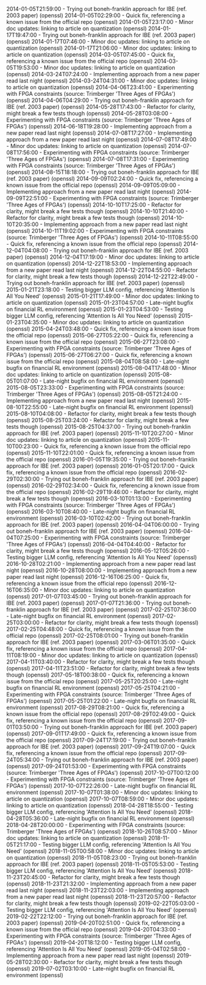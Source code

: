 2014-01-05T21:59:00 - Trying out boneh-franklin approach for IBE (ref. 2003 paper) (openssl)
2014-01-05T02:29:00 - Quick fix, referencing a known issue from the official repo (openssl)
2014-01-05T23:17:00 - Minor doc updates: linking to article on quantization (openssl)
2014-01-17T19:47:00 - Trying out boneh-franklin approach for IBE (ref. 2003 paper) (openssl)
2014-01-17T07:46:00 - Minor doc updates: linking to article on quantization (openssl)
2014-01-17T21:06:00 - Minor doc updates: linking to article on quantization (openssl)
2014-03-05T07:45:00 - Quick fix, referencing a known issue from the official repo (openssl)
2014-03-05T19:53:00 - Minor doc updates: linking to article on quantization (openssl)
2014-03-24T07:24:00 - Implementing approach from a new paper read last night (openssl)
2014-03-24T04:31:00 - Minor doc updates: linking to article on quantization (openssl)
2014-04-06T23:41:00 - Experimenting with FPGA constraints (source: Trimberger 'Three Ages of FPGAs') (openssl)
2014-04-06T04:29:00 - Trying out boneh-franklin approach for IBE (ref. 2003 paper) (openssl)
2014-05-28T17:43:00 - Refactor for clarity, might break a few tests though (openssl)
2014-05-28T03:08:00 - Experimenting with FPGA constraints (source: Trimberger 'Three Ages of FPGAs') (openssl)
2014-06-18T19:28:00 - Implementing approach from a new paper read last night (openssl)
2014-07-08T17:27:00 - Implementing approach from a new paper read last night (openssl)
2014-07-08T17:49:00 - Minor doc updates: linking to article on quantization (openssl)
2014-07-08T17:56:00 - Experimenting with FPGA constraints (source: Trimberger 'Three Ages of FPGAs') (openssl)
2014-07-08T17:31:00 - Experimenting with FPGA constraints (source: Trimberger 'Three Ages of FPGAs') (openssl)
2014-08-15T18:18:00 - Trying out boneh-franklin approach for IBE (ref. 2003 paper) (openssl)
2014-09-09T02:24:00 - Quick fix, referencing a known issue from the official repo (openssl)
2014-09-09T05:09:00 - Implementing approach from a new paper read last night (openssl)
2014-09-09T22:51:00 - Experimenting with FPGA constraints (source: Trimberger 'Three Ages of FPGAs') (openssl)
2014-10-10T17:25:00 - Refactor for clarity, might break a few tests though (openssl)
2014-10-10T21:40:00 - Refactor for clarity, might break a few tests though (openssl)
2014-10-10T20:35:00 - Implementing approach from a new paper read last night (openssl)
2014-10-11T19:02:00 - Experimenting with FPGA constraints (source: Trimberger 'Three Ages of FPGAs') (openssl)
2014-10-11T08:55:00 - Quick fix, referencing a known issue from the official repo (openssl)
2014-12-04T04:08:00 - Trying out boneh-franklin approach for IBE (ref. 2003 paper) (openssl)
2014-12-04T17:19:00 - Minor doc updates: linking to article on quantization (openssl)
2014-12-22T18:53:00 - Implementing approach from a new paper read last night (openssl)
2014-12-22T04:55:00 - Refactor for clarity, might break a few tests though (openssl)
2014-12-22T22:49:00 - Trying out boneh-franklin approach for IBE (ref. 2003 paper) (openssl)
2015-01-21T23:18:00 - Testing bigger LLM config, referencing 'Attention Is All You Need' (openssl)
2015-01-21T17:49:00 - Minor doc updates: linking to article on quantization (openssl)
2015-01-23T04:57:00 - Late-night bugfix on financial RL environment (openssl)
2015-01-23T04:53:00 - Testing bigger LLM config, referencing 'Attention Is All You Need' (openssl)
2015-01-23T04:35:00 - Minor doc updates: linking to article on quantization (openssl)
2015-04-24T03:48:00 - Quick fix, referencing a known issue from the official repo (openssl)
2015-06-27T05:22:00 - Quick fix, referencing a known issue from the official repo (openssl)
2015-06-27T23:08:00 - Experimenting with FPGA constraints (source: Trimberger 'Three Ages of FPGAs') (openssl)
2015-06-27T06:27:00 - Quick fix, referencing a known issue from the official repo (openssl)
2015-08-04T08:58:00 - Late-night bugfix on financial RL environment (openssl)
2015-08-04T17:48:00 - Minor doc updates: linking to article on quantization (openssl)
2015-08-05T01:07:00 - Late-night bugfix on financial RL environment (openssl)
2015-08-05T23:33:00 - Experimenting with FPGA constraints (source: Trimberger 'Three Ages of FPGAs') (openssl)
2015-08-05T21:24:00 - Implementing approach from a new paper read last night (openssl)
2015-08-10T22:55:00 - Late-night bugfix on financial RL environment (openssl)
2015-08-10T04:08:00 - Refactor for clarity, might break a few tests though (openssl)
2015-08-25T03:24:00 - Refactor for clarity, might break a few tests though (openssl)
2015-08-25T04:37:00 - Trying out boneh-franklin approach for IBE (ref. 2003 paper) (openssl)
2015-11-10T20:27:00 - Minor doc updates: linking to article on quantization (openssl)
2015-11-10T00:23:00 - Quick fix, referencing a known issue from the official repo (openssl)
2015-11-10T22:01:00 - Quick fix, referencing a known issue from the official repo (openssl)
2016-01-05T19:35:00 - Trying out boneh-franklin approach for IBE (ref. 2003 paper) (openssl)
2016-01-05T20:17:00 - Quick fix, referencing a known issue from the official repo (openssl)
2016-02-29T02:30:00 - Trying out boneh-franklin approach for IBE (ref. 2003 paper) (openssl)
2016-02-29T02:34:00 - Quick fix, referencing a known issue from the official repo (openssl)
2016-02-29T19:46:00 - Refactor for clarity, might break a few tests though (openssl)
2016-03-10T01:13:00 - Experimenting with FPGA constraints (source: Trimberger 'Three Ages of FPGAs') (openssl)
2016-03-10T08:40:00 - Late-night bugfix on financial RL environment (openssl)
2016-03-10T02:42:00 - Trying out boneh-franklin approach for IBE (ref. 2003 paper) (openssl)
2016-04-04T06:00:00 - Trying out boneh-franklin approach for IBE (ref. 2003 paper) (openssl)
2016-04-04T07:25:00 - Experimenting with FPGA constraints (source: Trimberger 'Three Ages of FPGAs') (openssl)
2016-04-04T04:40:00 - Refactor for clarity, might break a few tests though (openssl)
2016-05-12T05:26:00 - Testing bigger LLM config, referencing 'Attention Is All You Need' (openssl)
2016-10-28T02:21:00 - Implementing approach from a new paper read last night (openssl)
2016-10-28T08:00:00 - Implementing approach from a new paper read last night (openssl)
2016-12-16T06:25:00 - Quick fix, referencing a known issue from the official repo (openssl)
2016-12-16T06:35:00 - Minor doc updates: linking to article on quantization (openssl)
2017-01-07T03:45:00 - Trying out boneh-franklin approach for IBE (ref. 2003 paper) (openssl)
2017-01-07T21:36:00 - Trying out boneh-franklin approach for IBE (ref. 2003 paper) (openssl)
2017-02-25T07:36:00 - Late-night bugfix on financial RL environment (openssl)
2017-02-25T03:00:00 - Refactor for clarity, might break a few tests though (openssl)
2017-02-25T04:48:00 - Quick fix, referencing a known issue from the official repo (openssl)
2017-02-25T08:01:00 - Trying out boneh-franklin approach for IBE (ref. 2003 paper) (openssl)
2017-03-06T01:35:00 - Quick fix, referencing a known issue from the official repo (openssl)
2017-04-11T08:19:00 - Minor doc updates: linking to article on quantization (openssl)
2017-04-11T03:40:00 - Refactor for clarity, might break a few tests though (openssl)
2017-04-11T23:51:00 - Refactor for clarity, might break a few tests though (openssl)
2017-05-18T00:38:00 - Quick fix, referencing a known issue from the official repo (openssl)
2017-05-25T20:25:00 - Late-night bugfix on financial RL environment (openssl)
2017-05-25T04:21:00 - Experimenting with FPGA constraints (source: Trimberger 'Three Ages of FPGAs') (openssl)
2017-05-25T01:22:00 - Late-night bugfix on financial RL environment (openssl)
2017-08-29T08:21:00 - Quick fix, referencing a known issue from the official repo (openssl)
2017-08-29T02:49:00 - Quick fix, referencing a known issue from the official repo (openssl)
2017-09-01T03:50:00 - Trying out boneh-franklin approach for IBE (ref. 2003 paper) (openssl)
2017-09-01T17:49:00 - Quick fix, referencing a known issue from the official repo (openssl)
2017-09-24T17:19:00 - Trying out boneh-franklin approach for IBE (ref. 2003 paper) (openssl)
2017-09-24T19:07:00 - Quick fix, referencing a known issue from the official repo (openssl)
2017-09-24T05:34:00 - Trying out boneh-franklin approach for IBE (ref. 2003 paper) (openssl)
2017-09-24T01:53:00 - Experimenting with FPGA constraints (source: Trimberger 'Three Ages of FPGAs') (openssl)
2017-10-07T00:12:00 - Experimenting with FPGA constraints (source: Trimberger 'Three Ages of FPGAs') (openssl)
2017-10-07T22:26:00 - Late-night bugfix on financial RL environment (openssl)
2017-10-07T01:38:00 - Minor doc updates: linking to article on quantization (openssl)
2017-10-07T08:59:00 - Minor doc updates: linking to article on quantization (openssl)
2018-04-28T18:55:00 - Testing bigger LLM config, referencing 'Attention Is All You Need' (openssl)
2018-04-28T05:36:00 - Late-night bugfix on financial RL environment (openssl)
2018-04-28T20:00:00 - Experimenting with FPGA constraints (source: Trimberger 'Three Ages of FPGAs') (openssl)
2018-10-26T08:57:00 - Minor doc updates: linking to article on quantization (openssl)
2018-11-05T21:17:00 - Testing bigger LLM config, referencing 'Attention Is All You Need' (openssl)
2018-11-05T00:58:00 - Minor doc updates: linking to article on quantization (openssl)
2018-11-05T08:23:00 - Trying out boneh-franklin approach for IBE (ref. 2003 paper) (openssl)
2018-11-05T05:53:00 - Testing bigger LLM config, referencing 'Attention Is All You Need' (openssl)
2018-11-23T20:45:00 - Refactor for clarity, might break a few tests though (openssl)
2018-11-23T21:32:00 - Implementing approach from a new paper read last night (openssl)
2018-11-23T22:03:00 - Implementing approach from a new paper read last night (openssl)
2018-11-23T20:57:00 - Refactor for clarity, might break a few tests though (openssl)
2019-02-22T05:03:00 - Testing bigger LLM config, referencing 'Attention Is All You Need' (openssl)
2019-02-22T22:12:00 - Trying out boneh-franklin approach for IBE (ref. 2003 paper) (openssl)
2019-04-20T02:51:00 - Quick fix, referencing a known issue from the official repo (openssl)
2019-04-20T04:33:00 - Experimenting with FPGA constraints (source: Trimberger 'Three Ages of FPGAs') (openssl)
2019-04-20T18:12:00 - Testing bigger LLM config, referencing 'Attention Is All You Need' (openssl)
2019-05-04T02:58:00 - Implementing approach from a new paper read last night (openssl)
2019-05-28T02:30:00 - Refactor for clarity, might break a few tests though (openssl)
2019-07-02T03:10:00 - Late-night bugfix on financial RL environment (openssl)
